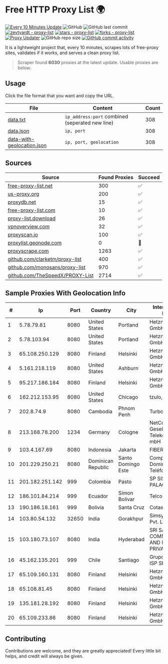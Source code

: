 
# Free HTTP Proxy List 🌍

[![Every 10 Minutes Update](https://github.com/mertguvencli/http-proxy-list/actions/workflows/main.yml/badge.svg?branch=main)](https://github.com/mertguvencli/http-proxy-list/actions/workflows/main.yml)
![GitHub](https://img.shields.io/github/license/mertguvencli/http-proxy-list)
![GitHub last commit](https://img.shields.io/github/last-commit/mertguvencli/http-proxy-list)
[![zevtyardt - proxy-list](https://img.shields.io/static/v1?label=zevtyardt&message=proxy-list&color=blue&logo=github)](https://github.com/zevtyardt/proxy-list "Go to GitHub repo")
[![stars - proxy-list](https://img.shields.io/github/stars/zevtyardt/proxy-list?style=social)](https://github.com/zevtyardt/proxy-list)
[![forks - proxy-list](https://img.shields.io/github/forks/zevtyardt/proxy-list?style=social)](https://github.com/zevtyardt/proxy-list)
[![Proxy Updater](https://github.com/zevtyardt/proxy-list/workflows/Proxy%20Updater/badge.svg)](https://github.com/zevtyardt/proxy-list/actions?query=workflow:"Proxy+Updater")
![GitHub repo size](https://img.shields.io/github/repo-size/zevtyardt/proxy-list)
[![GitHub commit activity](https://img.shields.io/github/commit-activity/m/zevtyardt/proxy-list?logo=commits)](https://github.com/zevtyardt/proxy-list/commits/main)

It is a lightweight project that, every 10 minutes, scrapes lots of free-proxy sites, validates if it works, and serves a clean proxy list.

> Scraper found **6030** proxies at the latest update. Usable proxies are below.

## Usage

Click the file format that you want and copy the URL.

|File|Content|Count|
|----|-------|-----|
|[data.txt](https://raw.githubusercontent.com/mertguvencli/http-proxy-list/main/proxy-list/data.txt)|`ip_address:port` combined (seperated new line)|308|
|[data.json](https://raw.githubusercontent.com/mertguvencli/http-proxy-list/main/proxy-list/data.json)|`ip, port`|308|
|[data-with-geolocation.json](https://raw.githubusercontent.com/mertguvencli/http-proxy-list/main/proxy-list/data-with-geolocation.json)|`ip, port, geolocation`|308|

## Sources

|Source|Found Proxies|Succeed|
|------|-------------|-------|
|[free-proxy-list.net](https://free-proxy-list.net)|300|✅|
|[us-proxy.org](https://www.us-proxy.org)|200|✅|
|[proxydb.net](http://proxydb.net)|15|✅|
|[free-proxy-list.com](https://free-proxy-list.com/?page=&port=&type%5B%5D=http&type%5B%5D=https&up_time=0&search=Search)|10|✅|
|[proxy-list.download](https://www.proxy-list.download/HTTP)|26|✅|
|[vpnoverview.com](https://vpnoverview.com/privacy/anonymous-browsing/free-proxy-servers)|32|✅|
|[proxyscan.io](https://www.proxyscan.io)|100|✅|
|[proxylist.geonode.com](https://proxylist.geonode.com/api/proxy-list?limit=300&page=1&sort_by=lastChecked&sort_type=desc&protocols=http,https)|0|🚫|
|[proxyscrape.com](https://api.proxyscrape.com/v2/?request=displayproxies&protocol=http&timeout=10000&country=all&ssl=all&anonymity=all)|1263|✅|
|[github.com/clarketm/proxy-list](https://raw.githubusercontent.com/clarketm/proxy-list/master/proxy-list-raw.txt)|400|✅|
|[github.com/monosans/proxy-list](https://raw.githubusercontent.com/monosans/proxy-list/main/proxies/http.txt)|970|✅|
|[github.com/TheSpeedX/PROXY-List](https://raw.githubusercontent.com/TheSpeedX/PROXY-List/master/http.txt)|2714|✅|


## Sample Proxies With Geolocation Info

|#|Ip|Port|Country|City|Internet Service Provider|
|-|--|----|-------|----|-------------------------|
|1|5.78.79.81|8080|United States|Portland|Hetzner Online GmbH|
|2|5.78.103.94|8080|United States|Portland|Hetzner Online GmbH|
|3|65.108.250.129|8080|Finland|Helsinki|Hetzner Online GmbH|
|4|5.161.218.119|8080|United States|Ashburn|Hetzner Online GmbH|
|5|95.217.186.184|8080|Finland|Helsinki|Hetzner Online GmbH|
|6|162.212.153.95|8080|United States|Chicago|tzulo, inc.|
|7|202.8.74.9|8080|Cambodia|Phnom Penh|Turbotech CO.|
|8|213.168.78.200|1234|Germany|Cologne|NetCologne Gesellschaft fur Telekommunikation mbH|
|9|103.4.167.69|8080|Indonesia|Jakarta|FIBERNET|
|10|201.229.250.21|8080|Dominican Republic|Santo Domingo Este|Compañía Dominicana de Teléfonos S. A.|
|11|201.182.251.142|999|Colombia|Pasto|SP SISTEMAS PALACIOS LTDA|
|12|186.101.84.214|999|Ecuador|Simon Bolivar|Telconet S.A|
|13|190.186.18.161|999|Bolivia|Santa Cruz|Cotas Ltda.|
|14|103.80.54.132|32650|India|Gorakhpur|Simsys Infotech Pvt. Ltd|
|15|103.180.73.107|8080|India|Hyderabad|SRI SAI COMMUNICATION AND INTERNET PRIVATE LIMITED|
|16|45.162.135.201|999|Chile|Santiago|Grupo Noredzone ISP SPA|
|17|65.109.160.131|8080|Finland|Helsinki|Hetzner Online GmbH|
|18|65.108.81.45|8080|Finland|Helsinki|Hetzner Online GmbH|
|19|135.181.28.192|8080|Finland|Helsinki|Hetzner Online GmbH|
|20|65.109.233.86|8080|Finland|Helsinki|Hetzner Online GmbH|



## Contributing

Contributions are welcome, and they are greatly appreciated! Every
little bit helps, and credit will always be given.

